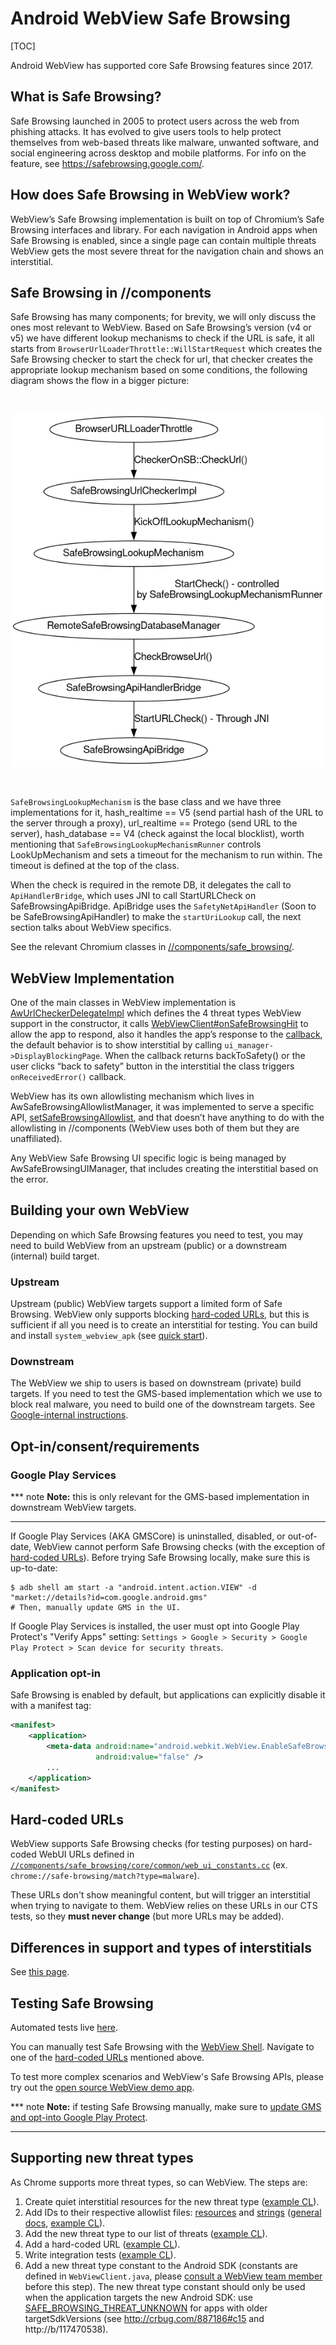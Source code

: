 # Android WebView Safe Browsing

[TOC]

Android WebView has supported core Safe Browsing features since 2017.

## What is Safe Browsing?

Safe Browsing launched in 2005 to protect users across the web from phishing attacks.
It has evolved to give users tools to help protect themselves from web-based threats
like malware, unwanted software, and social engineering across desktop and mobile
platforms. For info on the feature, see https://safebrowsing.google.com/.

## How does Safe Browsing in WebView work?

WebView’s Safe Browsing implementation is built on top of Chromium’s Safe Browsing
interfaces and library. For each navigation in Android apps when Safe Browsing is enabled,
since a single page can contain multiple threats WebView gets the most
severe threat for the navigation chain and shows an interstitial.

## Safe Browsing in //components

Safe Browsing has many components; for brevity, we will only discuss the ones most
relevant to WebView. Based on Safe Browsing’s version (v4 or v5) we have different
lookup mechanisms to check if the URL is safe, it all starts from
`BrowserUrlLoaderThrottle::WillStartRequest` which creates the Safe Browsing checker
to start the check for url, that checker creates the appropriate lookup mechanism
based on some conditions, the following diagram shows the flow in a bigger picture:

<br>

![Code Overview](docs/code-overview.png)

<br>

`SafeBrowsingLookupMechanism` is the base class and we have three implementations
for it, hash_realtime == V5 (send partial hash of the URL to the server through
a proxy), url_realtime == Protego (send URL to the server), hash_database == V4
(check against the local blocklist), worth mentioning that `SafeBrowsingLookupMechanismRunner`
controls LookUpMechanism and  sets a timeout for the mechanism to run within.
The timeout is defined at the top of the class.

When the check is required in the remote DB, it delegates the call to `ApiHandlerBridge`,
which uses JNI to call StartURLCheck on SafeBrowsingApiBridge. ApiBridge uses
the `SafetyNetApiHandler` (Soon to be SafeBrowsingApiHandler) to make the `startUriLookup`
call, the next section talks about WebView specifics.

See the relevant Chromium classes in
[//components/safe\_browsing/](/components/safe_browsing).

## WebView Implementation

One of the main classes in WebView implementation is
[AwUrlCheckerDelegateImpl](https://source.chromium.org/chromium/chromium/src/+/main:android_webview/browser/safe_browsing/aw_url_checker_delegate_impl.cc)
which defines the 4 threat types WebView support in the constructor, it calls
[WebViewClient#onSafeBrowsingHit](https://developer.android.com/reference/android/webkit/WebViewClient#onSafeBrowsingHit(android.webkit.WebView,%20android.webkit.WebResourceRequest,%20int,%20android.webkit.SafeBrowsingResponse))
to allow the app to respond, also it handles the app’s response to the
[callback](https://developer.android.com/reference/android/webkit/SafeBrowsingResponse),
the default behavior is to show interstitial by calling
`ui_manager->DisplayBlockingPage`. When the callback returns backToSafety()
or the user clicks “back to safety” button in the interstitial the class triggers
`onReceivedError()` callback.

WebView has its own allowlisting mechanism which lives in AwSafeBrowsingAllowlistManager,
it was implemented to serve a specific API,
[setSafeBrowsingAllowlist](https://developer.android.com/reference/androidx/webkit/WebViewCompat#setSafeBrowsingAllowlist(java.util.Set%3Cjava.lang.String%3E,android.webkit.ValueCallback%3Cjava.lang.Boolean%3E)),
and that doesn’t have anything to do with the allowlisting in //components
(WebView uses both of them but they are unaffiliated).

Any WebView Safe Browsing UI specific logic is being managed by AwSafeBrowsingUIManager,
that includes creating the interstitial based on the error.

## Building your own WebView

Depending on which Safe Browsing features you need to test, you may need to
build WebView from an upstream (public) or a downstream (internal) build target.

### Upstream

Upstream (public) WebView targets support a limited form of Safe Browsing.
WebView only supports blocking [hard-coded URLs](#hard_coded-urls), but this is
sufficient if all you need is to create an interstitial for testing. You can
build and install `system_webview_apk` (see [quick
start](/android_webview/docs/quick-start.md)).

### Downstream

The WebView we ship to users is based on downstream (private) build targets. If
you need to test the GMS-based implementation which we use to block real
malware, you need to build one of the downstream targets. See [Google-internal
instructions](http://go/clank-webview/build_instructions.md).

## Opt-in/consent/requirements

### Google Play Services

*** note
**Note:** this is only relevant for the GMS-based implementation in downstream
WebView targets.
***

If Google Play Services (AKA GMSCore) is uninstalled, disabled, or out-of-date,
WebView cannot perform Safe Browsing checks (with the exception of [hard-coded
URLs](#hard_coded-urls)). Before trying Safe Browsing locally, make sure this is
up-to-date:

```shell
$ adb shell am start -a "android.intent.action.VIEW" -d "market://details?id=com.google.android.gms"
# Then, manually update GMS in the UI.
```

If Google Play Services is installed, the user must opt into Google Play
Protect's "Verify Apps" setting: `Settings > Google > Security > Google Play
Protect > Scan device for security threats`.

### Application opt-in

Safe Browsing is enabled by default, but applications can explicitly disable it
with a manifest tag:

```xml
<manifest>
    <application>
        <meta-data android:name="android.webkit.WebView.EnableSafeBrowsing"
                   android:value="false" />
        ...
    </application>
</manifest>
```

## Hard-coded URLs

WebView supports Safe Browsing checks (for testing purposes) on hard-coded WebUI
URLs defined in
[`//components/safe_browsing/core/common/web_ui_constants.cc`](/components/safe_browsing/core/common/web_ui_constants.cc)
(ex. `chrome://safe-browsing/match?type=malware`).

These URLs don't show meaningful content, but will trigger an interstitial when
trying to navigate to them. WebView relies on these URLs in our CTS tests, so
they **must never change** (but more URLs may be added).

## Differences in support and types of interstitials

See [this page](docs/differences.md).

## Testing Safe Browsing

Automated tests live
[here](/android_webview/javatests/src/org/chromium/android_webview/test/SafeBrowsingTest.java).

You can manually test Safe Browsing with the [WebView
Shell](/android_webview/docs/webview-shell.md). Navigate to one of the
[hard-coded URLs](#hard_coded-urls) mentioned above.

To test more complex scenarios and WebView's Safe Browsing APIs, please try out
the [open source WebView demo
app](https://android.googlesource.com/platform/frameworks/support/+/HEAD/webkit/integration-tests/testapp).

*** note
**Note:** if testing Safe Browsing manually, make sure to [update GMS and
opt-into Google Play Protect](#Google-Play-Services).
***

## Supporting new threat types

As Chrome supports more threat types, so can WebView. The steps are:

1. Create quiet interstitial resources for the new threat type ([example
   CL](https://chromium-review.googlesource.com/c/chromium/src/+/1256021)).
1. Add IDs to their respective allowlist files:
   [resources](/android_webview/ui/grit_resources_allowlist.txt) and
   [strings](/android_webview/ui/grit_strings_allowlist.txt) ([general
   docs](/android_webview/ui/README.md), [example
   CL](https://chromium-review.googlesource.com/c/chromium/src/+/1270476/12/android_webview/ui/grit_strings_whitelist.txt)).
1. Add the new threat type to our list of threats ([example
   CL](https://chromium-review.googlesource.com/c/chromium/src/+/1270476/12/android_webview/browser/aw_url_checker_delegate_impl.cc)).
1. Add a hard-coded URL ([example
   CL](https://chromium-review.googlesource.com/c/chromium/src/+/1270476/12/components/safe_browsing/web_ui/constants.cc)).
1. Write integration tests ([example
   CL](https://chromium-review.googlesource.com/c/chromium/src/+/1270476/12/android_webview/javatests/src/org/chromium/android_webview/test/SafeBrowsingTest.java)).
1. Add a new threat type constant to the Android SDK (constants are defined in
   `WebViewClient.java`, please [consult a WebView team
   member](https://groups.google.com/a/chromium.org/forum/#!forum/android-webview-dev)
   before this step). The new threat type constant should only be used when the
   application targets the new Android SDK: use
   [SAFE\_BROWSING\_THREAT\_UNKNOWN](https://developer.android.com/reference/android/webkit/WebViewClient.html#SAFE_BROWSING_THREAT_UNKNOWN)
   for apps with older targetSdkVersions (see http://crbug.com/887186#c15 and
   http://b/117470538).
